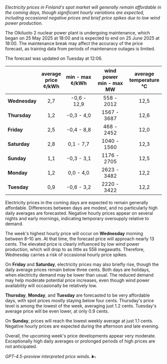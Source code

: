 *Electricity prices in Finland's spot market will generally remain affordable in the coming days, though significant hourly variations are expected, including occasional negative prices and brief price spikes due to low wind power production.*

The Olkiluoto 2 nuclear power plant is undergoing maintenance, which began on 25 May 2025 at 18:00 and is expected to end on 25 June 2025 at 18:00. The maintenance break may affect the accuracy of the price forecast, as training data from periods of maintenance outages is limited.

The forecast was updated on Tuesday at 12:06.

|              | average<br>price<br>¢/kWh | min - max<br>¢/kWh | wind power<br>min - max<br>MW | average<br>temperature<br>°C |
|:-------------|:----------------:|:----------------:|:-------------:|:-------------:|
| **Wednesday** |       2,7        |    -0,6 - 12,9     |      558 - 2012       |       12,5      |
| **Thursday**     |       1,2        |    -0,3 - 4,0      |     1567 - 3687       |       12,6      |
| **Friday**   |       2,5        |    -0,4 - 8,8      |      468 - 2452       |       12,0      |
| **Saturday**    |       2,8        |     0,1 - 7,7      |     1040 - 1560       |       12,3      |
| **Sunday**   |       1,1        |    -0,3 - 3,1      |     1176 - 2705       |       12,5      |
| **Monday**   |       1,2        |     0,0 - 4,0      |     2623 - 3482       |       12,2      |
| **Tuesday**     |       0,9        |    -0,6 - 3,2      |     2220 - 3422       |       12,2      |

Electricity prices in the coming days are expected to remain generally affordable. Differences between days are modest, and no particularly high daily averages are forecasted. Negative hourly prices appear on several nights and early mornings, indicating temporary oversupply relative to demand.

The week's highest hourly price will occur on **Wednesday** morning between 8–10 am. At that time, the forecast price will approach nearly 13 cents. The elevated price is clearly influenced by low wind power production, which will drop to as little as 558 megawatts. Therefore, Wednesday carries a risk of occasional hourly price spikes.

On **Friday** and **Saturday**, electricity prices may also briefly rise, though the daily average prices remain below three cents. Both days are holidays, when electricity demand may be lower than usual. The reduced demand may help moderate potential price increases, even though wind power availability will occasionally be relatively low.

**Thursday**, **Monday**, and **Tuesday** are forecasted to be very affordable days, with spot prices mostly staying below four cents. Thursday's price level is among the lowest of the week, averaging just 1.2 cents. Tuesday's average price will be even lower, at only 0.9 cents.

On **Sunday**, prices will reach the lowest weekly average at just 1.1 cents. Negative hourly prices are expected during the afternoon and late evening.

Overall, the upcoming week's price developments appear very moderate. Exceptionally high daily averages or prolonged periods of high prices are not anticipated.

*GPT-4.5-preview interpreted price winds.* 🌬️
